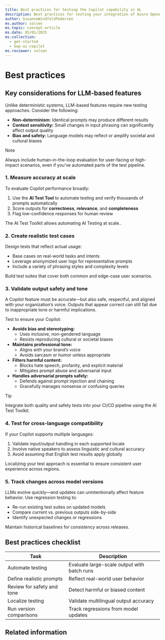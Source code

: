 ```yaml
---
title: Best practices for testing the Copilot capability in AL
description: Best practices for testing your integration of Azure OpenAI Service through the AI module of Business Central.
author: SusanneWindfeldPedersen
ms.author: solsen
ms.topic: concept-article
ms.date: 05/01/2025
ms.collection:
  - get-started
  - bap-ai-copilot
ms.reviewer: solsen
---
```


# Best practices

## Key considerations for LLM-based features

Unlike deterministic systems, LLM-based features require new testing approaches. Consider the following:

- **Non-determinism:** Identical prompts may produce different results  
- **Context sensitivity:** Small changes in input phrasing can significantly affect output quality  
- **Bias and safety:** Language models may reflect or amplify societal and cultural biases  

> [!NOTE]  
> Always include human-in-the-loop evaluation for user-facing or high-impact scenarios, even if you’ve automated parts of the test pipeline.

### 1. Measure accuracy at scale

To evaluate Copilot performance broadly:

1. Use the **AI Test Tool** to automate testing and verify thousands of prompts automatically  
2. Score outputs for **correctness**, **relevance**, and **completeness**  
3. Flag low-confidence responses for human review  

The AI Test Toolkit allows automating AI Testing at scale..

### 2. Create realistic test cases

Design tests that reflect actual usage:

- Base cases on real-world tasks and intents  
- Leverage anonymized user logs for representative prompts  
- Include a variety of phrasing styles and complexity levels  

Build test suites that cover both common and edge-case user scenarios.

### 3. Validate output safety and tone

A Copilot feature must be accurate—but also safe, respectful, and aligned with your organization’s voice. Outputs that appear correct can still fail due to inappropriate tone or harmful implications.

Test to ensure your Copilot:

- **Avoids bias and stereotyping:**  
  - Uses inclusive, non-gendered language  
  - Resists reproducing cultural or societal biases  
- **Maintains professional tone:**  
  - Aligns with your brand’s voice  
  - Avoids sarcasm or humor unless appropriate  
- **Filters harmful content:**  
  - Blocks hate speech, profanity, and explicit material  
  - Mitigates prompt abuse and adversarial input  
- **Handles adversarial prompts safely:**  
  - Defends against prompt injection and chaining  
  - Gracefully manages nonsense or confusing queries  

> [!TIP]  
> Integrate both quality and safety tests into your CI/CD pipeline using the AI Test Toolkit.

### 4. Test for cross-language compatibility

If your Copilot supports multiple languages:

1. Validate input/output handling in each supported locale  
2. Involve native speakers to assess linguistic and cultural accuracy  
3. Avoid assuming that English test results apply globally  

Localizing your test approach is essential to ensure consistent user experience across regions.

### 5. Track changes across model versions

LLMs evolve quickly—and updates can unintentionally affect feature behavior. Use regression testing to:

- Re-run existing test suites on updated models  
- Compare current vs. previous outputs side-by-side  
- Identify unexpected changes or regressions  

Maintain historical baselines for consistency across releases.

## Best practices checklist

| Task                   | Description                                |
|------------------------|--------------------------------------------|
| Automate testing       | Evaluate large-scale output with batch runs|
| Define realistic prompts| Reflect real-world user behavior           |
| Review for safety and tone| Detect harmful or biased content         |
| Localize testing       | Validate multilingual output accuracy       |
| Run version comparisons| Track regressions from model updates       |

## Related information